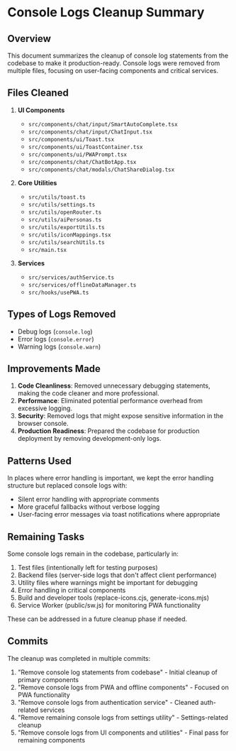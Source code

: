 # Console Logs Cleanup Summary

## Overview

This document summarizes the cleanup of console log statements from the codebase to make it production-ready. Console logs were removed from multiple files, focusing on user-facing components and critical services.

## Files Cleaned

1. **UI Components**

    - `src/components/chat/input/SmartAutoComplete.tsx`
    - `src/components/chat/input/ChatInput.tsx`
    - `src/components/ui/Toast.tsx`
    - `src/components/ui/ToastContainer.tsx`
    - `src/components/ui/PWAPrompt.tsx`
    - `src/components/chat/ChatBotApp.tsx`
    - `src/components/chat/modals/ChatShareDialog.tsx`

2. **Core Utilities**

    - `src/utils/toast.ts`
    - `src/utils/settings.ts`
    - `src/utils/openRouter.ts`
    - `src/utils/aiPersonas.ts`
    - `src/utils/exportUtils.ts`
    - `src/utils/iconMappings.tsx`
    - `src/utils/searchUtils.ts`
    - `src/main.tsx`

3. **Services**
    - `src/services/authService.ts`
    - `src/services/offlineDataManager.ts`
    - `src/hooks/usePWA.ts`

## Types of Logs Removed

-   Debug logs (`console.log`)
-   Error logs (`console.error`)
-   Warning logs (`console.warn`)

## Improvements Made

1. **Code Cleanliness**: Removed unnecessary debugging statements, making the code cleaner and more professional.
2. **Performance**: Eliminated potential performance overhead from excessive logging.
3. **Security**: Removed logs that might expose sensitive information in the browser console.
4. **Production Readiness**: Prepared the codebase for production deployment by removing development-only logs.

## Patterns Used

In places where error handling is important, we kept the error handling structure but replaced console logs with:

-   Silent error handling with appropriate comments
-   More graceful fallbacks without verbose logging
-   User-facing error messages via toast notifications where appropriate

## Remaining Tasks

Some console logs remain in the codebase, particularly in:

1. Test files (intentionally left for testing purposes)
2. Backend files (server-side logs that don't affect client performance)
3. Utility files where warnings might be important for debugging
4. Error handling in critical components
5. Build and developer tools (replace-icons.cjs, generate-icons.mjs)
6. Service Worker (public/sw.js) for monitoring PWA functionality

These can be addressed in a future cleanup phase if needed.

## Commits

The cleanup was completed in multiple commits:

1. "Remove console log statements from codebase" - Initial cleanup of primary components
2. "Remove console logs from PWA and offline components" - Focused on PWA functionality
3. "Remove console logs from authentication service" - Cleaned auth-related services
4. "Remove remaining console logs from settings utility" - Settings-related cleanup
5. "Remove console logs from UI components and utilities" - Final pass for remaining components
